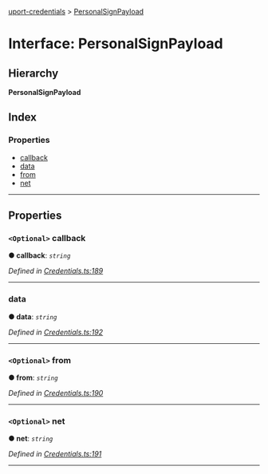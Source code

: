 [uport-credentials](../README.md) > [PersonalSignPayload](../interfaces/personalsignpayload.md)

# Interface: PersonalSignPayload

## Hierarchy

**PersonalSignPayload**

## Index

### Properties

* [callback](personalsignpayload.md#callback)
* [data](personalsignpayload.md#data)
* [from](personalsignpayload.md#from)
* [net](personalsignpayload.md#net)

---

## Properties

<a id="callback"></a>

### `<Optional>` callback

**● callback**: *`string`*

*Defined in [Credentials.ts:189](https://github.com/uport-project/uport-credentials/blob/2b03873/src/Credentials.ts#L189)*

___
<a id="data"></a>

###  data

**● data**: *`string`*

*Defined in [Credentials.ts:192](https://github.com/uport-project/uport-credentials/blob/2b03873/src/Credentials.ts#L192)*

___
<a id="from"></a>

### `<Optional>` from

**● from**: *`string`*

*Defined in [Credentials.ts:190](https://github.com/uport-project/uport-credentials/blob/2b03873/src/Credentials.ts#L190)*

___
<a id="net"></a>

### `<Optional>` net

**● net**: *`string`*

*Defined in [Credentials.ts:191](https://github.com/uport-project/uport-credentials/blob/2b03873/src/Credentials.ts#L191)*

___

